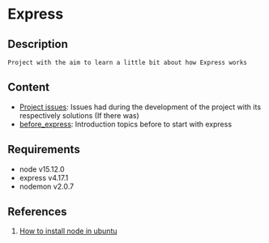 # Express

## Description

    Project with the aim to learn a little bit about how Express works

## Content

- [Project issues](./project_issues): Issues had during the development of the project with its respectively solutions (If there was)
- [before_express](./before_express): Introduction topics before to start with express

## Requirements

- node v15.12.0
- express v4.17.1
- nodemon v2.0.7

## References

1. [How to install node in ubuntu](https://github.com/nodesource/distributions/blob/master/README.md)
